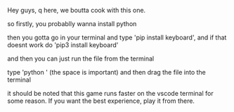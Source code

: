 Hey guys, q here, we boutta cook with this one.

so firstly, you probablly wanna install python

then you gotta go in your terminal and type 'pip install keyboard', and if that doesnt work do 'pip3 install keyboard'

and then you can just run the file from the terminal

type 'python ' (the space is important) and then drag the file into the terminal


it should be noted that this game runs faster on the vscode terminal for some reason. If you want the best experience, play it from there.
